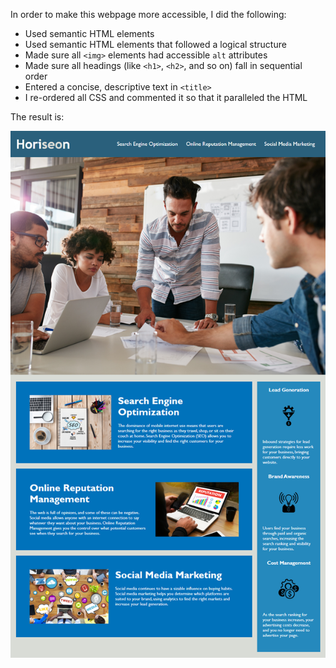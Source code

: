 In order to make this webpage more accessible, I did the following:

* Used semantic HTML elements
* Used semantic HTML elements that followed a logical structure
* Made sure all `<img>` elements had accessible `alt` attributes
* Made sure all headings (like `<h1>`, `<h2>`, and so on) fall in sequential order
* Entered a concise, descriptive text in `<title>`
* I re-ordered all CSS and commented it so that it paralleled the HTML

The result is:

![Horiseon webpage](horiseon-demo.png)
